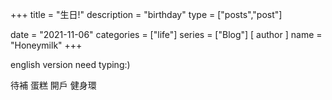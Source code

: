 +++
title = "生日!"
description = "birthday"
type = ["posts","post"]

date = "2021-11-06"
categories = ["life"]
series = ["Blog"]
[ author ]
  name = "Honeymilk"
+++

english version need typing:)

待補
蛋糕
開戶
健身環
